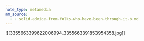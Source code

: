 ```yaml
---
note_type: metamedia
mm_source:
  - - solid-advice-from-folks-who-have-been-through-it-b.md
---
```


![[3355663399622006994_3355663391853954358.jpg]]


